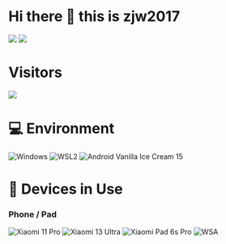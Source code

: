 # Hi there 👋 this is zjw2017

![](https://github-readme-stats.vercel.app/api?username=zjw2017&show_icons=true&hide_border=true&include_all_commits=true)
![](https://github-readme-stats.vercel.app/api/top-langs/?username=zjw2017&layout=compact&langs_count=10&hide=Python,JavaScript&exclude_repo=Cemiuiler,action-tmate,Aquarius223-s-sdm845-kernel)

# Visitors

![](https://count.getloli.com/get/@zjw2017?theme=gelbooru)

# 💻 Environment

![Windows](https://img.shields.io/badge/Windows%2011%20Pro%2024H2-00BBFF?style=flat-square&logo=Windows&logoColor=ffffff)
![WSL2](https://img.shields.io/badge/WSL2%20Ubuntu%2024%2e04%20LTS-DD4814?style=flat-square&logo=ubuntu&logoColor=ffffff)
![Android Vanilla Ice Cream 15](https://img.shields.io/badge/Android%20Vanilla%20Ice%20Cream%2015-3DDC84?style=flat-square&logo=android&logoColor=ffffff)

# 📱 Devices in Use

### Phone / Pad

![Xiaomi 11 Pro](https://img.shields.io/badge/Xiaomi%2011%20Pro-FD4900?style=flat-square&logo=xiaomi&logoColor=ffffff)
![Xiaomi 13 Ultra](https://img.shields.io/badge/Xiaomi%2013%20Ultra-FD4900?style=flat-square&logo=xiaomi&logoColor=ffffff)
![Xiaomi Pad 6s Pro](https://img.shields.io/badge/Xiaomi%20Pad%206S%20Pro-FD4900?style=flat-square&logo=xiaomi&logoColor=ffffff)
![WSA](https://img.shields.io/badge/Windows%20Subsystem%20For%20Android%2013-3DDC84?style=flat-square&logo=Android&logoColor=ffffff)
